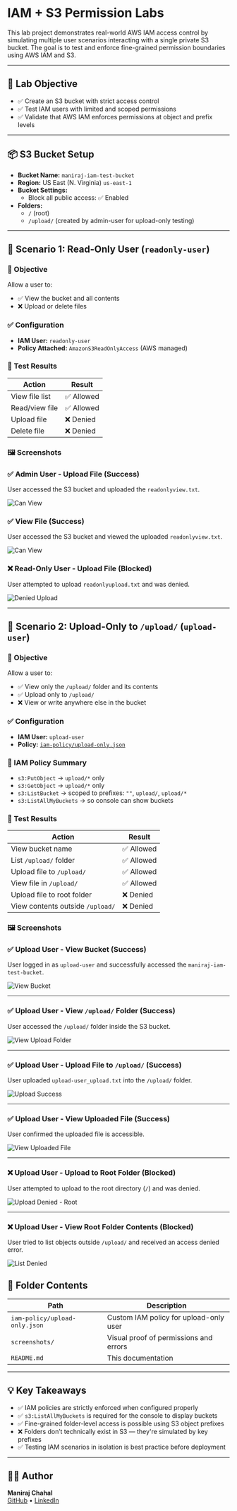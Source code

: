 # IAM + S3 Permission Labs

This lab project demonstrates real-world AWS IAM access control by simulating multiple user scenarios interacting with a single private S3 bucket. The goal is to test and enforce fine-grained permission boundaries using AWS IAM and S3.

---

## 🔐 Lab Objective

- ✅ Create an S3 bucket with strict access control
- ✅ Test IAM users with limited and scoped permissions
- ✅ Validate that AWS IAM enforces permissions at object and prefix levels

---

## 📦 S3 Bucket Setup

- **Bucket Name:** `maniraj-iam-test-bucket`
- **Region:** US East (N. Virginia) `us-east-1`
- **Bucket Settings:**
  - Block all public access: ✅ Enabled
- **Folders:**
  - `/` (root)
  - `/upload/` (created by admin-user for upload-only testing)

---

## 🔹 Scenario 1: Read-Only User (`readonly-user`)

### 🎯 Objective
Allow a user to:
- ✅ View the bucket and all contents
- ❌ Upload or delete files

### ✅ Configuration
- **IAM User:** `readonly-user`
- **Policy Attached:** `AmazonS3ReadOnlyAccess` (AWS managed)

### 🧪 Test Results

| Action                    | Result   |
|---------------------------|----------|
| View file list            | ✅ Allowed |
| Read/view file            | ✅ Allowed |
| Upload file               | ❌ Denied  |
| Delete file               | ❌ Denied  |

### 🖼 Screenshots

### ✅ Admin User - Upload File (Success)
User accessed the S3 bucket and uploaded the `readonlyview.txt`.

![Can View](screenshots/admin-user_successful_upload.png)

### ✅ View File (Success)
User accessed the S3 bucket and viewed the uploaded `readonlyview.txt`.

![Can View](screenshots/readonly-user_successful_view.png)

### ❌ Read-Only User - Upload File (Blocked)
User attempted to upload `readonlyupload.txt` and was denied.

![Denied Upload](screenshots/readonly-user_unsuccessful_upload.png)

---

## 🔹 Scenario 2: Upload-Only to `/upload/` (`upload-user`)

### 🎯 Objective
Allow a user to:
- ✅ View only the `/upload/` folder and its contents
- ✅ Upload only to `/upload/`
- ❌ View or write anywhere else in the bucket

### ✅ Configuration
- **IAM User:** `upload-user`
- **Policy:** [`iam-policy/upload-only.json`](./iam-policy/upload-only.json)

### 🔐 IAM Policy Summary

- `s3:PutObject` → `upload/*` only  
- `s3:GetObject` → `upload/*` only  
- `s3:ListBucket` → scoped to prefixes: `""`, `upload/`, `upload/*`  
- `s3:ListAllMyBuckets` → so console can show buckets

### 🧪 Test Results

| Action                          | Result   |
|----------------------------------|----------|
| View bucket name                | ✅ Allowed |
| List `/upload/` folder          | ✅ Allowed |
| Upload file to `/upload/`       | ✅ Allowed |
| View file in `/upload/`         | ✅ Allowed |
| Upload file to root folder      | ❌ Denied  |
| View contents outside `/upload/`| ❌ Denied  |

### 🖼 Screenshots

### ✅ Upload User - View Bucket (Success)  
User logged in as `upload-user` and successfully accessed the `maniraj-iam-test-bucket`.

![View Bucket](screenshots/upload-user_bucket_visible.png)

---

### ✅ Upload User - View `/upload/` Folder (Success)  
User accessed the `/upload/` folder inside the S3 bucket.

![View Upload Folder](screenshots/upload-user_upload_folder_visible.png)

---

### ✅ Upload User - Upload File to `/upload/` (Success)  
User uploaded `upload-user_upload.txt` into the `/upload/` folder.

![Upload Success](screenshots/upload-user_successful_upload.png)

---

### ✅ Upload User - View Uploaded File (Success)  
User confirmed the uploaded file is accessible.

![View Uploaded File](screenshots/upload-user_successful_view.png)

---

### ❌ Upload User - Upload to Root Folder (Blocked)  
User attempted to upload to the root directory (`/`) and was denied.

![Upload Denied - Root](screenshots/upload-user_upload_root_denied.png)

---

### ❌ Upload User - View Root Folder Contents (Blocked)  
User tried to list objects outside `/upload/` and received an access denied error.

![List Denied](screenshots/upload-user_list_root_denied.png)


## 📂 Folder Contents

| Path                        | Description                               |
|-----------------------------|-------------------------------------------|
| `iam-policy/upload-only.json` | Custom IAM policy for upload-only user    |
| `screenshots/`               | Visual proof of permissions and errors    |
| `README.md`                  | This documentation                        |

---

## 💡 Key Takeaways

- ✅ IAM policies are strictly enforced when configured properly
- ✅ `s3:ListAllMyBuckets` is required for the console to display buckets
- ✅ Fine-grained folder-level access is possible using S3 object prefixes
- ❌ Folders don’t technically exist in S3 — they're simulated by key prefixes
- ✅ Testing IAM scenarios in isolation is best practice before deployment

---

## 🧑‍💻 Author

**Maniraj Chahal**  
[GitHub](https://github.com/manirajchahal) • [LinkedIn](https://linkedin.com/in/manirajchahal)


